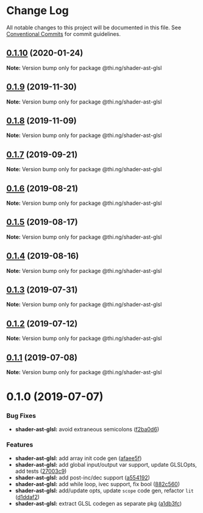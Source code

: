 # Change Log

All notable changes to this project will be documented in this file.
See [Conventional Commits](https://conventionalcommits.org) for commit guidelines.

## [0.1.10](https://github.com/thi-ng/umbrella/compare/@thi.ng/shader-ast-glsl@0.1.9...@thi.ng/shader-ast-glsl@0.1.10) (2020-01-24)

**Note:** Version bump only for package @thi.ng/shader-ast-glsl





## [0.1.9](https://github.com/thi-ng/umbrella/compare/@thi.ng/shader-ast-glsl@0.1.8...@thi.ng/shader-ast-glsl@0.1.9) (2019-11-30)

**Note:** Version bump only for package @thi.ng/shader-ast-glsl





## [0.1.8](https://github.com/thi-ng/umbrella/compare/@thi.ng/shader-ast-glsl@0.1.7...@thi.ng/shader-ast-glsl@0.1.8) (2019-11-09)

**Note:** Version bump only for package @thi.ng/shader-ast-glsl





## [0.1.7](https://github.com/thi-ng/umbrella/compare/@thi.ng/shader-ast-glsl@0.1.6...@thi.ng/shader-ast-glsl@0.1.7) (2019-09-21)

**Note:** Version bump only for package @thi.ng/shader-ast-glsl





## [0.1.6](https://github.com/thi-ng/umbrella/compare/@thi.ng/shader-ast-glsl@0.1.5...@thi.ng/shader-ast-glsl@0.1.6) (2019-08-21)

**Note:** Version bump only for package @thi.ng/shader-ast-glsl





## [0.1.5](https://github.com/thi-ng/umbrella/compare/@thi.ng/shader-ast-glsl@0.1.4...@thi.ng/shader-ast-glsl@0.1.5) (2019-08-17)

**Note:** Version bump only for package @thi.ng/shader-ast-glsl





## [0.1.4](https://github.com/thi-ng/umbrella/compare/@thi.ng/shader-ast-glsl@0.1.3...@thi.ng/shader-ast-glsl@0.1.4) (2019-08-16)

**Note:** Version bump only for package @thi.ng/shader-ast-glsl





## [0.1.3](https://github.com/thi-ng/umbrella/compare/@thi.ng/shader-ast-glsl@0.1.2...@thi.ng/shader-ast-glsl@0.1.3) (2019-07-31)

**Note:** Version bump only for package @thi.ng/shader-ast-glsl





## [0.1.2](https://github.com/thi-ng/umbrella/compare/@thi.ng/shader-ast-glsl@0.1.1...@thi.ng/shader-ast-glsl@0.1.2) (2019-07-12)

**Note:** Version bump only for package @thi.ng/shader-ast-glsl





## [0.1.1](https://github.com/thi-ng/umbrella/compare/@thi.ng/shader-ast-glsl@0.1.0...@thi.ng/shader-ast-glsl@0.1.1) (2019-07-08)

**Note:** Version bump only for package @thi.ng/shader-ast-glsl





# 0.1.0 (2019-07-07)


### Bug Fixes

* **shader-ast-glsl:** avoid extraneous semicolons ([f2ba0d6](https://github.com/thi-ng/umbrella/commit/f2ba0d6))


### Features

* **shader-ast-glsl:** add array init code gen ([afaee5f](https://github.com/thi-ng/umbrella/commit/afaee5f))
* **shader-ast-glsl:** add global input/output var support, update GLSLOpts, add tests ([27003c9](https://github.com/thi-ng/umbrella/commit/27003c9))
* **shader-ast-glsl:** add post-inc/dec support ([a554192](https://github.com/thi-ng/umbrella/commit/a554192))
* **shader-ast-glsl:** add while loop, ivec support, fix bool ([882c560](https://github.com/thi-ng/umbrella/commit/882c560))
* **shader-ast-glsl:** add/update opts, update `scope` code gen, refactor `lit` ([d1ddaf2](https://github.com/thi-ng/umbrella/commit/d1ddaf2))
* **shader-ast-glsl:** extract GLSL codegen as separate pkg ([a1db3fc](https://github.com/thi-ng/umbrella/commit/a1db3fc))

